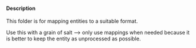 #### Description
This folder is for mapping entities to a suitable format.

Use this with a grain of salt
--> only use mappings when needed because it is better to keep the entity as unprocessed as possible.